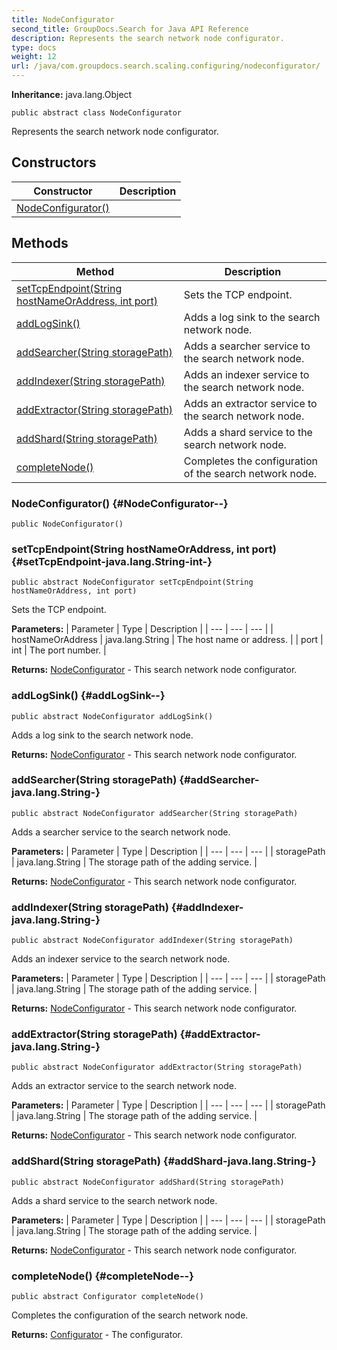 ```yaml
---
title: NodeConfigurator
second_title: GroupDocs.Search for Java API Reference
description: Represents the search network node configurator.
type: docs
weight: 12
url: /java/com.groupdocs.search.scaling.configuring/nodeconfigurator/
---
```

**Inheritance:**
java.lang.Object
```
public abstract class NodeConfigurator
```

Represents the search network node configurator.
## Constructors

| Constructor | Description |
| --- | --- |
| [NodeConfigurator()](#NodeConfigurator--) |  |
## Methods

| Method | Description |
| --- | --- |
| [setTcpEndpoint(String hostNameOrAddress, int port)](#setTcpEndpoint-java.lang.String-int-) | Sets the TCP endpoint. |
| [addLogSink()](#addLogSink--) | Adds a log sink to the search network node. |
| [addSearcher(String storagePath)](#addSearcher-java.lang.String-) | Adds a searcher service to the search network node. |
| [addIndexer(String storagePath)](#addIndexer-java.lang.String-) | Adds an indexer service to the search network node. |
| [addExtractor(String storagePath)](#addExtractor-java.lang.String-) | Adds an extractor service to the search network node. |
| [addShard(String storagePath)](#addShard-java.lang.String-) | Adds a shard service to the search network node. |
| [completeNode()](#completeNode--) | Completes the configuration of the search network node. |
### NodeConfigurator() {#NodeConfigurator--}
```
public NodeConfigurator()
```


### setTcpEndpoint(String hostNameOrAddress, int port) {#setTcpEndpoint-java.lang.String-int-}
```
public abstract NodeConfigurator setTcpEndpoint(String hostNameOrAddress, int port)
```


Sets the TCP endpoint.

**Parameters:**
| Parameter | Type | Description |
| --- | --- | --- |
| hostNameOrAddress | java.lang.String | The host name or address. |
| port | int | The port number. |

**Returns:**
[NodeConfigurator](../../com.groupdocs.search.scaling.configuring/nodeconfigurator) - This search network node configurator.
### addLogSink() {#addLogSink--}
```
public abstract NodeConfigurator addLogSink()
```


Adds a log sink to the search network node.

**Returns:**
[NodeConfigurator](../../com.groupdocs.search.scaling.configuring/nodeconfigurator) - This search network node configurator.
### addSearcher(String storagePath) {#addSearcher-java.lang.String-}
```
public abstract NodeConfigurator addSearcher(String storagePath)
```


Adds a searcher service to the search network node.

**Parameters:**
| Parameter | Type | Description |
| --- | --- | --- |
| storagePath | java.lang.String | The storage path of the adding service. |

**Returns:**
[NodeConfigurator](../../com.groupdocs.search.scaling.configuring/nodeconfigurator) - This search network node configurator.
### addIndexer(String storagePath) {#addIndexer-java.lang.String-}
```
public abstract NodeConfigurator addIndexer(String storagePath)
```


Adds an indexer service to the search network node.

**Parameters:**
| Parameter | Type | Description |
| --- | --- | --- |
| storagePath | java.lang.String | The storage path of the adding service. |

**Returns:**
[NodeConfigurator](../../com.groupdocs.search.scaling.configuring/nodeconfigurator) - This search network node configurator.
### addExtractor(String storagePath) {#addExtractor-java.lang.String-}
```
public abstract NodeConfigurator addExtractor(String storagePath)
```


Adds an extractor service to the search network node.

**Parameters:**
| Parameter | Type | Description |
| --- | --- | --- |
| storagePath | java.lang.String | The storage path of the adding service. |

**Returns:**
[NodeConfigurator](../../com.groupdocs.search.scaling.configuring/nodeconfigurator) - This search network node configurator.
### addShard(String storagePath) {#addShard-java.lang.String-}
```
public abstract NodeConfigurator addShard(String storagePath)
```


Adds a shard service to the search network node.

**Parameters:**
| Parameter | Type | Description |
| --- | --- | --- |
| storagePath | java.lang.String | The storage path of the adding service. |

**Returns:**
[NodeConfigurator](../../com.groupdocs.search.scaling.configuring/nodeconfigurator) - This search network node configurator.
### completeNode() {#completeNode--}
```
public abstract Configurator completeNode()
```


Completes the configuration of the search network node.

**Returns:**
[Configurator](../../com.groupdocs.search/configurator) - The configurator.
